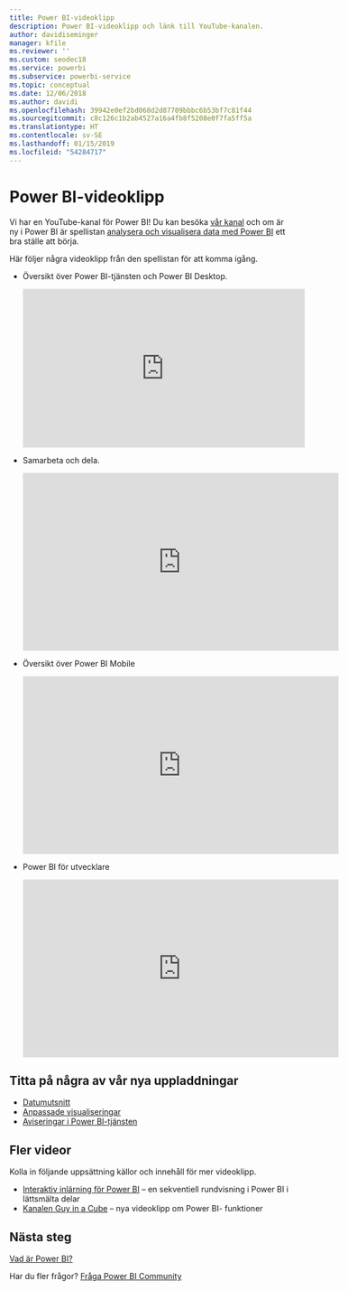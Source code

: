 ```yaml
---
title: Power BI-videoklipp
description: Power BI-videoklipp och länk till YouTube-kanalen.
author: davidiseminger
manager: kfile
ms.reviewer: ''
ms.custom: seodec18
ms.service: powerbi
ms.subservice: powerbi-service
ms.topic: conceptual
ms.date: 12/06/2018
ms.author: davidi
ms.openlocfilehash: 39942e0ef2bd068d2d87709bbbc6b53bf7c81f44
ms.sourcegitcommit: c8c126c1b2ab4527a16a4fb8f5208e0f7fa5ff5a
ms.translationtype: HT
ms.contentlocale: sv-SE
ms.lasthandoff: 01/15/2019
ms.locfileid: "54284717"
---
```

# <a name="power-bi-videos"></a>Power BI-videoklipp
Vi har en YouTube-kanal för Power BI! Du kan besöka [vår kanal](https://www.youtube.com/user/mspowerbi/videos) och om är ny i Power BI är spellistan [analysera och visualisera data med Power BI](https://www.youtube.com/playlist?list=PL1N57mwBHtN0JFoKSR0n-tBkUJHeMP2cP) ett bra ställe att börja.

Här följer några videoklipp från den spellistan för att komma igång.

* Översikt över Power BI-tjänsten och Power BI Desktop.
  
  <iframe width="500" height="281" src="https://www.youtube.com/embed/l2wy4XgQIu0" frameborder="0" allowfullscreen></iframe>
* Samarbeta och dela.
  
  <iframe width="560" height="315" src="https://www.youtube.com/embed/5DABLeJzQYM" frameborder="0" allow="autoplay; encrypted-media" allowfullscreen></iframe>
* Översikt över Power BI Mobile
  
  <iframe width="560" height="315" src="https://www.youtube.com/embed/07uBWhaCo78" frameborder="0" allow="autoplay; encrypted-media" allowfullscreen></iframe>

* Power BI för utvecklare
  <iframe width="560" height="315" src="https://www.youtube.com/embed/47uXJW1GIUY" frameborder="0" allow="autoplay; encrypted-media" allowfullscreen></iframe>  

## <a name="watch-some-of-our-new-uploads"></a>Titta på några av vår nya uppladdningar
* [Datumutsnitt](https://youtu.be/V7i82ZZm0vw)
* [Anpassade visualiseringar](https://youtu.be/d-rXAJ3_uAo)
* [Aviseringar i Power BI-tjänsten](https://youtu.be/JbL2-HJ8clE)

## <a name="more-videos"></a>Fler videor
Kolla in följande uppsättning källor och innehåll för mer videoklipp.

* [Interaktiv inlärning för Power BI](https://powerbi.microsoft.com/guided-learning/) – en sekventiell rundvisning i Power BI i lättsmälta delar
* [Kanalen Guy in a Cube](https://www.youtube.com/channel/UCFp1vaKzpfvoGai0vE5VJ0w) – nya videoklipp om Power BI- funktioner

## <a name="next-steps"></a>Nästa steg
[Vad är Power BI?](power-bi-overview.md)

Har du fler frågor? [Fråga Power BI Community](http://community.powerbi.com/)

